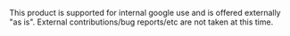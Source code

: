 This product is supported for internal google use and is offered externally
"as is". External contributions/bug reports/etc are not taken at this time.